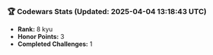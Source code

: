 ### 🏆 Codewars Stats (Updated: 2025-04-04 13:18:43 UTC)

- **Rank:** 8 kyu
- **Honor Points:** 3
- **Completed Challenges:** 1
